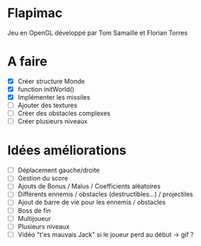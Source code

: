 # Flapimac
Jeu en OpenGL développé par Tom Samaille et Florian Torres


# A faire
- [x] Créer structure Monde
- [x] function initWorld()
- [x] Implémenter les missiles
- [ ] Ajouter des textures
- [ ] Créer des obstacles complexes
- [ ] Créer plusieurs niveaux

# Idées améliorations
- [ ] Déplacement gauche/droite
- [ ] Gestion du score
- [ ] Ajouts de Bonus / Malus / Coefficients aléatoires
- [ ] Différents ennemis / obstacles (destructibles...) / projectiles
- [ ] Ajout de barre de vie pour les ennemis / obstacles
- [ ] Boss de fin
- [ ] Multijoueur
- [ ] Plusieurs niveaux
- [ ] Vidéo "t'es mauvais Jack" si le joueur perd au début -> gif ?